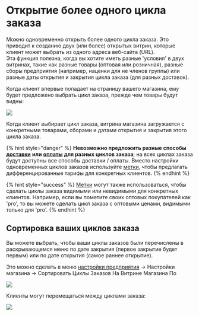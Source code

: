 # Открытие более одного цикла заказа

Можно одновременно открыть более одного цикла заказа. Это приводит к созданию двух \(или более\) открытых витрин, которые клиент может выбрать из одного адреса веб-сайта \(URL\).  
Эта функция полезна, когда вы хотите иметь разные 'условия' в двух витринах, такие как разные товары \(оптовая или розничная\), разные сборы предприятия \(например, наценки для не членов группы\) или разные даты открытия и закрытия цикла заказа \(для разных доставок\).

Когда клиент впервые попадает на страницу вашего магазина, ему будет предложено выбрать цикл заказа, прежде чем товары будут видны:

![](../../../.gitbook/assets/multipleoc2.jpg)

Когда клиент выбирает цикл заказа, витрина магазина загружается с конкретными товарами, сборами и датами открытия и закрытия этого цикла заказа.

{% hint style="danger" %}
**Невозможно предложить разные способы** [**доставки**](../shipping-methods.md) **или** [**оплаты**](../payment-methods.md) **для разных циклов заказа**; на всех циклах заказа будут доступны все способы доставки / оплаты. Вместо настройки одновременных циклов заказов используйте [метки](../customer-management-and-conditional-displays-prices/tags-and-tag-rules.md), чтобы предлагать дифференцированные тарифы для конкретных клиентов.
{% endhint %}

{% hint style="success" %}
[Метки](../customer-management-and-conditional-displays-prices/tags-and-tag-rules.md) могут также использоваться, чтобы сделать циклы заказа видимыми или невидимыми для конкретных клиентов. Например, если вы пометите своих оптовых покупателей как 'pro', то вы можете сделать цикл заказа с оптовыми ценами, видимыми только для 'pro'.
{% endhint %}

## **Сортировка ваших циклов заказа**

Вы можете выбрать, чтобы ваши циклы заказов были перечислены в раскрывающемся меню по дате закрытия \(первое закрытие будет первым\) или по дате открытия \(самое раннее открытие\).

Это можно сделать в меню [настройки предприятия](../../enterprise-profile/enterprise-settings.md) -&gt; Настройки магазина -&gt; Сортировать Циклы Заказов На Витрине Магазина По

![](../../../.gitbook/assets/ordercyclesort.jpg)

Клиенты могут перемещаться между циклами заказа:

![](../../../.gitbook/assets/multipleoc3.jpg)


